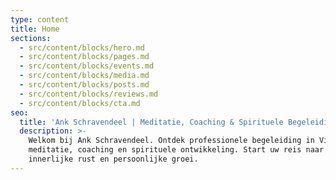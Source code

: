 ```yaml
---
type: content
title: Home
sections:
  - src/content/blocks/hero.md
  - src/content/blocks/pages.md
  - src/content/blocks/events.md
  - src/content/blocks/media.md
  - src/content/blocks/posts.md
  - src/content/blocks/reviews.md
  - src/content/blocks/cta.md
seo:
  title: 'Ank Schravendeel | Meditatie, Coaching & Spirituele Begeleiding'
  description: >-
    Welkom bij Ank Schravendeel. Ontdek professionele begeleiding in Vipassana
    meditatie, coaching en spirituele ontwikkeling. Start uw reis naar
    innerlijke rust en persoonlijke groei.
---
```

